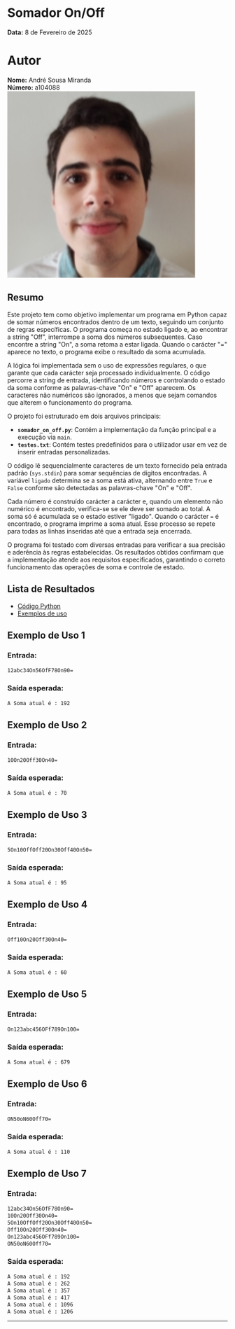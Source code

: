 # Somador On/Off

**Data:** 8 de Fevereiro de 2025

# Autor
**Nome:** André Sousa Miranda  
**Número:** a104088  
![Foto](image/AndreMiranda.png)

## Resumo
Este projeto tem como objetivo implementar um programa em Python capaz de somar números encontrados dentro de um texto, seguindo um conjunto de regras específicas. O programa começa no estado ligado e, ao encontrar a string "Off", interrompe a soma dos números subsequentes. Caso encontre a string "On", a soma retoma a estar ligada. Quando o carácter "=" aparece no texto, o programa exibe o resultado da soma acumulada.

A lógica foi implementada sem o uso de expressões regulares, o que garante que cada carácter seja processado individualmente. O código percorre a string de entrada, identificando números e controlando o estado da soma conforme as palavras-chave "On" e "Off" aparecem. Os caracteres não numéricos são ignorados, a menos que sejam comandos que alterem o funcionamento do programa.

O projeto foi estruturado em dois arquivos principais:
- **`somador_on_off.py`**: Contém a implementação da função principal e a execução via `main`.
- **`testes.txt`**: Contém testes predefinidos para o utilizador usar em vez de inserir entradas personalizadas.

O código lê sequencialmente caracteres de um texto fornecido pela entrada padrão (`sys.stdin`) para somar sequências de dígitos encontradas. A variável `ligado` determina se a soma está ativa, alternando entre `True` e `False` conforme são detectadas as palavras-chave "On" e "Off". 

Cada número é construído carácter a carácter e, quando um elemento não numérico é encontrado, verifica-se se ele deve ser somado ao total. A soma só é acumulada se o estado estiver "ligado". Quando o carácter `=` é encontrado, o programa imprime a soma atual. Esse processo se repete para todas as linhas inseridas até que a entrada seja encerrada.


O programa foi testado com diversas entradas para verificar a sua precisão e aderência às regras estabelecidas. Os resultados obtidos confirmam que a implementação atende aos requisitos especificados, garantindo o correto funcionamento das operações de soma e controle de estado.

## Lista de Resultados
- [Código Python](somador_on_off.py)
- [Exemplos de uso](testes.txt)

## Exemplo de Uso 1
### Entrada:
```
12abc34On56OfF78On90=
```
### Saída esperada:
```
A Soma atual é : 192
```

## Exemplo de Uso 2
### Entrada:
```
10On20Off30On40=
```
### Saída esperada:
```
A Soma atual é : 70
```

## Exemplo de Uso 3
### Entrada:
```
5On10OffOff20On30Off40On50=
```
### Saída esperada:
```
A Soma atual é : 95
```

## Exemplo de Uso 4
### Entrada:
```
Off10On20Off30On40=
```
### Saída esperada:
```
A Soma atual é : 60
```

## Exemplo de Uso 5
### Entrada:
```
On123abc456OFf789On100=
```
### Saída esperada:
```
A Soma atual é : 679
```

## Exemplo de Uso 6
### Entrada:
```
ON50oN60Off70=
```
### Saída esperada:
```
A Soma atual é : 110
```

## Exemplo de Uso 7
### Entrada:
```
12abc34On56OfF78On90=
10On20Off30On40=
5On10OffOff20On30Off40On50=
Off10On20Off30On40=
On123abc456OFf789On100=
ON50oN60Off70=
```
### Saída esperada:
```
A Soma atual é : 192
A Soma atual é : 262
A Soma atual é : 357
A Soma atual é : 417
A Soma atual é : 1096
A Soma atual é : 1206
```
---


